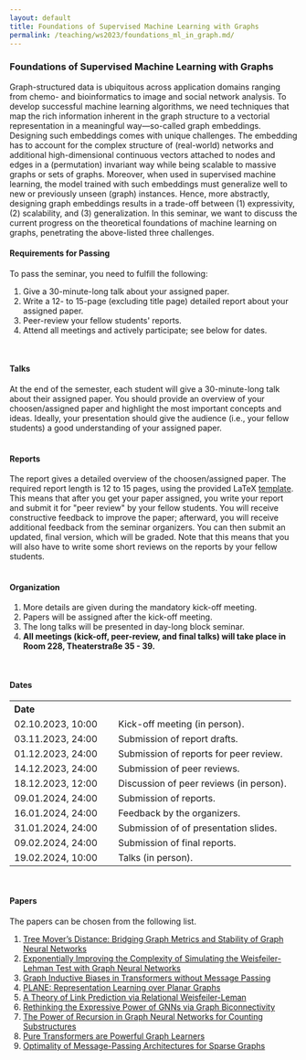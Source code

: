 ```yaml
---
layout: default
title: Foundations of Supervised Machine Learning with Graphs
permalink: /teaching/ws2023/foundations_ml_in_graph.md/
---
```

### **Foundations of Supervised Machine Learning with Graphs**
Graph-structured data is ubiquitous across application domains ranging from chemo- and bioinformatics to image and social network analysis. To develop successful machine learning algorithms, we need techniques that map the rich information inherent in the graph structure to a vectorial representation in a meaningful way—so-called graph embeddings. Designing such embeddings comes with unique challenges. The embedding has to account for the complex structure of (real-world) networks and additional high-dimensional continuous vectors attached to nodes and edges in a (permutation) invariant way while being scalable to massive graphs or sets of graphs. Moreover, when used in supervised machine learning, the model trained with such embeddings must generalize well to new or previously unseen (graph) instances. Hence, more abstractly, designing graph embeddings results in a trade-off between (1) expressivity, (2) scalability, and (3) generalization. In this seminar, we want to discuss the current progress on the theoretical foundations of machine learning on graphs, penetrating the above-listed three challenges.

<html lang="en">
	<body>
		<h4>Requirements for Passing</h4>
		<div class="note-dark">
			To pass the seminar, you need to fulfill the following:
			<br>
				<ol>
					<li>Give a 30-minute-long talk about your assigned paper.</li>
					<li>Write a 12- to 15-page (excluding title page) detailed report about your assigned paper.</li>
					<li>Peer-review your fellow students' reports.</li>
					<li>Attend all meetings and actively participate; see below for dates.</li>
				</ol>
		</div>
		<br>
		<h4>Talks</h4>
			At the end of the semester, each student will give a 30-minute-long talk about their assigned paper. You should provide an overview of your choosen/assigned paper and highlight the most important concepts and ideas. Ideally, your presentation should give the audience (i.e., your fellow students) a good understanding of your assigned paper.
		<br>
		<br>
		<h4>Reports</h4>
			The report gives a detailed overview of the choosen/assigned paper. The required report length is 12 to 15 pages, using the provided LaTeX <a href="../seminar_template.zip" download>template</a>. This means that after you get your paper assigned, you write your report and submit it for "peer review" by your fellow students. You will receive constructive feedback to improve the paper; afterward, you will receive additional feedback from the seminar organizers. You can then submit an updated, final version, which will be graded. Note that this means that you will also have to write some short reviews on the reports by your fellow students.
		<br>
		<br>
		<h4>Organization</h4>
			<ol>
				<li>More details are given during the mandatory kick-off meeting.</li>
				<li>Papers will be assigned after the kick-off meeting.</li>
				<li>The long talks will be presented in day-long block seminar.</li>
				<li><b>All meetings (kick-off, peer-review, and final talks) will take place in Room 228, Theaterstraße 35 - 39.</b></li>
			</ol>
		<br>
		<h4>Dates</h4>
			<table>
				<tr>
					<th align=left>Date</th>
					<th align=left></th>
				</tr>
				<tr>
					<td>02.10.2023, 10:00 &emsp;</td>
					<td>Kick-off meeting (in person).</td>
				</tr>
				<tr>
					<td>03.11.2023, 24:00</td>
					<td>Submission of report drafts.</td>
				</tr>
				<tr>
					<td>01.12.2023, 24:00</td>
					<td>Submission of reports for peer review.</td>
				</tr>
				<tr>
					<td>14.12.2023, 24:00</td>
					<td>Submission of peer reviews.</td>
				</tr>		
				<tr>
					<td>18.12.2023, 12:00</td>
					<td>Discussion of peer reviews (in person).</td>
				</tr>
				<tr>
					<td>09.01.2024, 24:00</td>
					<td>Submission of reports.</td>
				</tr>
				<tr>
					<td>16.01.2024, 24:00</td>
					<td>Feedback by the organizers.</td>
				</tr>
				<tr>
					<td>31.01.2024, 24:00</td>
					<td> Submission of of presentation slides.</td>
				</tr>
				<tr>
					<td>09.02.2024, 24:00</td>
					<td>Submission of final reports.</td>
				</tr>
				<tr>
					<td>19.02.2024, 10:00</td>
					<td>Talks (in person).</td>
				</tr>
			</table>
		<br>
		<h4>Papers</h4>
			The papers can be chosen from the following list.
			<ol>
				<li><a href= "https://arxiv.org/abs/2210.01906">Tree Mover’s Distance: Bridging Graph Metrics and Stability of Graph Neural Networks</a></li>
				<li><a href= "https://openreview.net/forum?id=AyGJDpN2eR6">Exponentially Improving the Complexity of Simulating the Weisfeiler-Lehman Test with Graph Neural Networks</a></li>
				<li><a href= "https://arxiv.org/abs/2305.17589">Graph Inductive Biases in Transformers without Message Passing</a></li>
				<li><a href= "https://arxiv.org/abs/2307.01180">PLANE: Representation Learning over Planar Graphs</a></li>
				<li><a href= "https://arxiv.org/abs/2302.02209">A Theory of Link Prediction via Relational Weisfeiler-Leman</a></li>
				<li><a href= "https://arxiv.org/abs/2301.09505">Rethinking the Expressive Power of GNNs via Graph Biconnectivity</a></li>
				<li><a href= "https://proceedings.mlr.press/v206/tahmasebi23a.html">The Power of Recursion in Graph Neural Networks for Counting Substructures</a></li>
				<li><a href= "https://arxiv.org/abs/2207.02505">Pure Transformers are Powerful Graph Learners</a></li>
				<li><a href= "https://arxiv.org/abs/2305.10391">Optimality of Message-Passing Architectures for Sparse Graphs</a></li>
			</ol>
		<p></p>	
	</body>
</html>